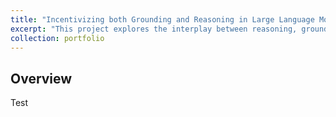 ```yaml
---
title: "Incentivizing both Grounding and Reasoning in Large Language Models with Online Reinforcement Learning"
excerpt: "This project explores the interplay between reasoning, grounding, and reinforcement learning in LLM-based agents."
collection: portfolio
---
```


## Overview

Test
